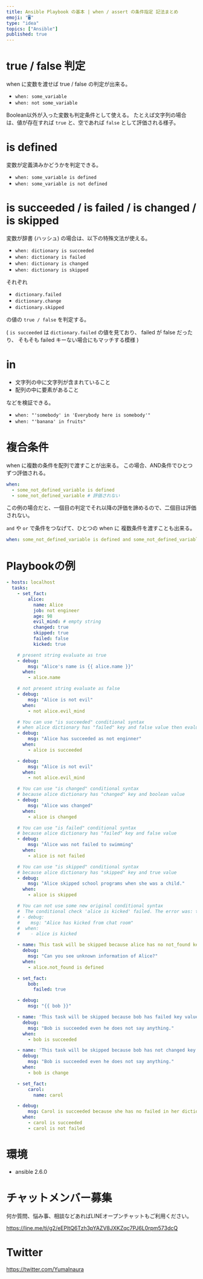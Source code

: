 ```yaml
---
title: Ansible Playbook の基本 | when / assert の条件指定 記法まとめ
emoji: "🖥"
type: "idea"
topics: ["Ansible"]
published: true
---
```


# true / false 判定

when に変数を渡せば true / false の判定が出来る。

- `when: some_variable`
- `when: not some_variable`


Boolean以外が入った変数も判定条件として使える。
たとえば文字列の場合は、値が存在すれば `true` と、空であれば `false` として評価される様子。

# is defined

変数が定義済みかどうかを判定できる。

- `when: some_variable is defined`
- `when: some_variable is not defined`



# is succeeded / is failed / is changed / is skipped

変数が辞書 (ハッシュ) の場合は、以下の特殊文法が使える。

- `when: dictionary is succeeded`
- `when: dictionary is failed`
- `when: dictionary is changed`
- `when: dictionary is skipped`

それぞれ

- `dictionary.failed`
- `dictionary.change`
- `dictionary.skipped`

の値の `true / false` を判定する。

( `is succeeded` は `dictionary.failed` の値を見ており、 failed が false だったり、 そもそも failed キーない場合にもマッチする模様 )

# in

- 文字列の中に文字列が含まれていること
- 配列の中に要素があること

などを検証できる。

- `when: "'somebody' in 'Everybody here is somebody'"`
- `when: "'banana' in fruits"`

# 複合条件

when に複数の条件を配列で渡すことが出来る。
この場合、AND条件でひとつずつ評価される。

```yaml
when:
  - some_not_defined_variable is defined
  - some_not_defined_variable # 評価されない
```

この例の場合だと、一個目の判定でそれ以降の評価を諦めるので、二個目は評価されない。

`and` や `or` で条件をつなげて、ひとつの when に 複数条件を渡すことも出来る。

```yaml
when: some_not_defined_variable is defined and some_not_defined_variable
```

# Playbookの例

```yaml
- hosts: localhost
  tasks:
    - set_fact:
        alice:
          name: Alice
          job: not engineer
          age: 98
          evil_mind: # empty string 
          changed: true
          skipped: true
          failed: false
          kicked: true

    # present string evaluate as true
    - debug:
        msg: "Alice's name is {{ alice.name }}"
      when:
        - alice.name

    # not present string evaluate as false
    - debug:
        msg: "Alice is not evil"
      when:
        - not alice.evil_mind

    # You can use "is succeeded" conditional syntax
    # when alice dictionary has "failed" key and false value then evaluated as succeeded
    - debug:
        msg: "Alice has succeeded as not enginner"
      when:
        - alice is succeeded

    - debug:
        msg: "Alice is not evil"
      when:
        - not alice.evil_mind

    # You can use "is changed" conditional syntax
    # because alice dictionary has "changed" key and boolean value
    - debug:
        msg: "Alice was changed"
      when:
        - alice is changed

    # You can use "is failed" conditional syntax
    # because alice dictionary has "failed" key and false value
    - debug:
        msg: "Alice was not failed to swimming"
      when:
        - alice is not failed

    # You can use "is skipped" conditional syntax
    # because alice dictionary has "skipped" key and true value
    - debug:
        msg: "Alice skipped school programs when she was a child."
      when:
        - alice is skipped

    # You can not use some new original conditional syntax
    #  The conditional check 'alice is kicked' failed. The error was: template error while templating string: no test named 'kicked'
    # - debug:
    #    msg: "Alice has kicked from chat room"
    #  when:
    #    - alice is kicked

    - name: This task will be skipped because alice has no not_found key in he dictionary
      debug:
        msg: "Can you see unknown information of Alice?"
      when:
        - alice.not_found is defined

    - set_fact:
        bob:
          failed: true

    - debug:
        msg: "{{ bob }}"

    - name: 'This task will be skipped because bob has failed key value on his dictionary'
      debug:
        msg: "Bob is succeeded even he does not say anything."
      when:
        - bob is succeeded

    - name: 'This task will be skipped because bob has not changed key on his dictionary'
      debug:
        msg: "Bob is succeeded even he does not say anything."
      when:
        - bob is change

    - set_fact:
        carol:
          name: carol

    - debug:
        msg: Carol is succeeded because she has no failed in her dictionary
      when:
        - carol is succeeded
        - carol is not failed
```

# 環境

- ansible 2.6.0









<!-- Update From Qiita API -->

# チャットメンバー募集


何か質問、悩み事、相談などあればLINEオープンチャットもご利用ください。

https://line.me/ti/g2/eEPltQ6Tzh3pYAZV8JXKZqc7PJ6L0rpm573dcQ





# Twitter


https://twitter.com/YumaInaura


<!-- Update From Qiita API -->


